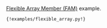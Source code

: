 [Flexible Array Member (FAM)](https://en.wikipedia.org/wiki/Flexible_array_member) example.

```
{!examples/flexible_array.py!}
```

